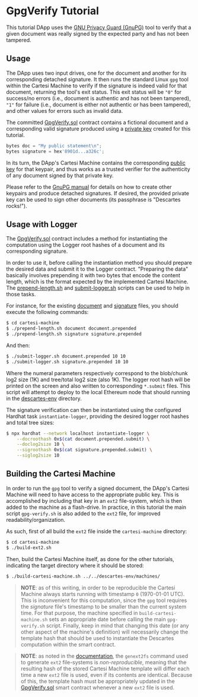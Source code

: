 # GpgVerify Tutorial

This tutorial DApp uses the [GNU Privacy Guard (GnuPG)](https://www.gnupg.org/) tool to verify that a given document was really signed by the expected party and has not been tampered.


## Usage

The DApp uses two input drives, one for the document and another for its corresponding detached signature. It then runs the standard Linux `gpg` tool within the Cartesi Machine to verify if the signature is indeed valid for that document, returning the tool's exit status. This exit status will be `"0"` for success/no errors (i.e., document is authentic and has not been tampered), `"1"` for failure (i.e., document is either not authentic or has been tampered), and other values for errors such as invalid data.

The committed [GpgVerify.sol](./contracts/GpgVerify.sol) contract contains a fictional document and a corresponding valid signature produced using a [private key](./cartesi-machine/descartes-private.key) created for this tutorial.

```javascript
bytes doc = "My public statement\n";
bytes signature = hex'8901d...a326c';
```

In its turn, the DApp's Cartesi Machine contains the corresponding [public key](./cartesi-machine/descartes-pub.key) for that keypair, and thus works as a trusted verifier for the authenticity of any document signed by that private key.

Please refer to the [GnuPG manual](https://www.gnupg.org/gph/en/manual.html) for details on how to create other keypairs and produce detached signatures. If desired, the provided private key can be used to sign other documents (its passphrase is "Descartes rocks!").

## Usage with Logger

The [GpgVerify.sol](./contracts/GpgVerify.sol) contract includes a method for instantiating the computation using the Logger root hashes of a document and its corresponding signature.

In order to use it, before calling the instantiation method you should prepare the desired data and submit it to the Logger contract. "Preparing the data" basically involves prepending it with two bytes that encode the content length, which is the format expected by the implemented Cartesi Machine. The [prepend-length.sh](./cartesi-machine/prepend-length.sh) and [submit-logger.sh](./cartesi-machine/submit-logger.sh) scripts can be used to help in those tasks.

For instance, for the existing [document](./cartesi-machine/document) and [signature](./cartesi-machine/signature) files, you should execute the following commands:

```bash
$ cd cartesi-machine
$ ./prepend-length.sh document document.prepended
$ ./prepend-length.sh signature signature.prepended
```

And then:
```bash
$ ./submit-logger.sh document.prepended 10 10
$ ./submit-logger.sh signature.prepended 10 10
```

Where the numeral parameters respectively correspond to the blob/chunk log2 size (1K) and tree/total log2 size (also 1K). The logger root hash will be printed on the screen and also written to corresponding `*.submit` files. This script will attempt to deploy to the local Ethereum node that should running in the [descartes-env](../descartes-env) directory.

The signature verification can then be instantiated using the configured Hardhat task `instantiate-logger`, providing the desired logger root hashes and total tree sizes:

```bash
$ npx hardhat --network localhost instantiate-logger \
    --docroothash 0x$(cat document.prepended.submit) \
    --doclog2size 10 \
    --sigroothash 0x$(cat signature.prepended.submit) \
    --siglog2size 10
```

## Building the Cartesi Machine

In order to run the `gpg` tool to verify a signed document, the DApp's Cartesi Machine will need to have access to the appropriate public key. This is accomplished by including that key in an `ext2` file-system, which is then added to the machine as a flash-drive. In practice, in this tutorial the main script `gpg-verify.sh` is also added to the `ext2` file, for improved readability/organization.

As such, first of all build the `ext2` file inside the `cartesi-machine` directory:

```bash
$ cd cartesi-machine
$ ./build-ext2.sh
```

Then, build the Cartesi Machine itself, as done for the other tutorials, indicating the target directory where it should be stored:

```bash
$ ./build-cartesi-machine.sh ../../descartes-env/machines/
```

> **NOTE**: as of this writing, in order to be reproducible the Cartesi Machine always starts running with timestamp `0` (1970-01-01 UTC). This is inconvenient for this computation, since the `gpg` tool requires the *signature* file's timestamp to be smaller than the current system time. For that purpose, the machine specified in `build-cartesi-machine.sh` sets an appropriate date before calling the main `gpg-verify.sh` script. Finally, keep in mind that changing this date (or any other aspect of the machine's definition) will necessarily change the template hash that should be used to instantiate the Descartes computation within the smart contract.

> **NOTE**: as noted in the [documentation](https://docs.cartesi.io/machine/host/cmdline#flash-drives), the `genext2fs` command used to generate `ext2` file-systems is *non-reproducible*, meaning that the resulting hash of the stored Cartesi Machine template will differ each time a new `ext2` file is used, even if its contents are identical. Because of this, the template hash must be appropriately updated in the [GpgVerify.sol](./contracts/GpgVerify.sol) smart contract whenever a new `ext2` file is used.
